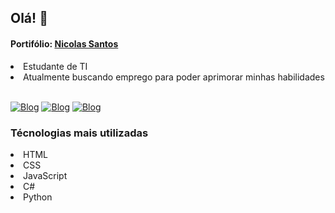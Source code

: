 ## Olá! 👋
#### Portifólio:  <a href="https://nicolasantos1.github.io/">Nicolas Santos</a>
<div>
  <li >Estudante de TI</li>
  <li>Atualmente buscando emprego para poder aprimorar minhas habilidades</li>
</div>
<br>

[![Blog](https://img.shields.io/badge/Gmail-D14836?style=for-the-badge&logo=gmail&logoColor=white)](https://mailto:nicolasantos011@gmail.com)
[![Blog](https://img.shields.io/badge/Instagram-E4405F?style=for-the-badge&logo=instagram&logoColor=white)](https://mailto:nicolasantos011@gmail.com)
[![Blog](https://img.shields.io/badge/LinkedIn-0077B5?style=for-the-badge&logo=linkedin&logoColor=white)](https://www.linkedin.com/in/nicolas-santosdonascimento)

### Técnologias mais utilizadas
<div>
  <li>HTML</li>
  <li>CSS</li>
  <li>JavaScript</li>
  <li>C#</li>
  <li>Python</li>
</div>
